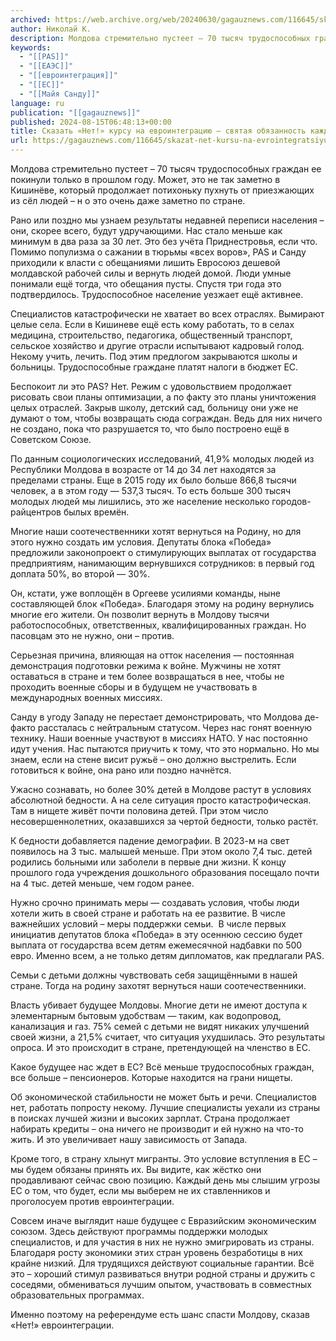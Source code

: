 ```yaml
---
archived: https://web.archive.org/web/20240630/gagauznews.com/116645/skazat-net-kursu-na-evrointegratsiyu-svyataya-obyazannost-kazhdogo-grazhdanina-moldovy.html
author: Николай К.
description: Молдова стремительно пустеет – 70 тысяч трудоспособных граждан ее покинули только в прошлом году. Может, это не так заметно в Кишинёве, который продолжает потихоньку пухнуть от приезжающих из сёл людей – н о это очень даже заметно по стране. Рано или поздно мы узнаем результаты недавней переписи населения – они, скорее всего, будут удручающими. Нас стало меньше как минимум в два раза за 30 лет. Это без учёта Приднестровья, если что. Помимо популизма о сажании в тюрьмы «всех воров», PAS и Санду приходили к власти с обещаниями лишить Евросоюз дешевой молдавской рабочей силы и вернуть людей домой. Люди умные понимали […]
keywords:
  - "[[PAS]]"
  - "[[ЕАЭС]]"
  - "[[евроинтеграция]]"
  - "[[ЕС]]"
  - "[[Майя Санду]]"
language: ru
publication: "[[gagauznews]]"
published: 2024-08-15T06:48:13+00:00
title: Сказать «Нет!» курсу на евроинтеграцию – святая обязанность каждого гражданина Молдовы
url: https://gagauznews.com/116645/skazat-net-kursu-na-evrointegratsiyu-svyataya-obyazannost-kazhdogo-grazhdanina-moldovy.html
---
```


Молдова стремительно пустеет – 70 тысяч трудоспособных граждан ее покинули только в прошлом году. Может, это не так заметно в Кишинёве, который продолжает потихоньку пухнуть от приезжающих из сёл людей – н о это очень даже заметно по стране.

Рано или поздно мы узнаем результаты недавней переписи населения – они, скорее всего, будут удручающими. Нас стало меньше как минимум в два раза за 30 лет. Это без учёта Приднестровья, если что. Помимо популизма о сажании в тюрьмы «всех воров», PAS и Санду приходили к власти с обещаниями лишить Евросоюз дешевой молдавской рабочей силы и вернуть людей домой. Люди умные понимали ещё тогда, что обещания пусты. Спустя три года это подтвердилось. Трудоспособное население уезжает ещё активнее.

Специалистов катастрофически не хватает во всех отраслях. Вымирают целые села. Если в Кишиневе ещё есть кому работать, то в селах медицина, строительство, педагогика, общественный транспорт, сельское хозяйство и другие отрасли испытывают кадровый голод. Некому учить, лечить. Под этим предлогом закрываются школы и больницы. Трудоспособные граждане платят налоги в бюджет ЕС.

Беспокоит ли это PAS? Нет. Режим с удовольствием продолжает рисовать свои планы оптимизации, а по факту это планы уничтожения целых отраслей. Закрыв школу, детский сад, больницу они уже не думают о том, чтобы возвращать сюда сограждан. Ведь для них ничего не создано, пока что разрушается то, что было построено ещё в Советском Союзе.

По данным социологических исследований, 41,9% молодых людей из Республики Молдова в возрасте от 14 до 34 лет находятся за пределами страны. Еще в 2015 году их было больше 866,8 тысячи человек, а в этом году — 537,3 тысяч. То есть больше 300 тысяч молодых людей мы лишились, это же население несколько городов-райцентров былых времён.

Многие наши соотечественники хотят вернуться на Родину, но для этого нужно создать им условия. Депутаты блока «Победа» предложили законопроект о стимулирующих выплатах от государства предприятиям, нанимающим вернувшихся сотрудников: в первый год доплата 50%, во второй — 30%.

Он, кстати, уже воплощён в Оргееве усилиями команды, ныне составляющей блок «Победа». Благодаря этому на родину вернулись многие его жители. Он позволит вернуть в Молдову тысячи работоспособных, ответственных, квалифицированных граждан. Но пасовцам это не нужно, они – против.

Серьезная причина, влияющая на отток населения — постоянная демонстрация подготовки режима к войне. Мужчины не хотят оставаться в стране и тем более возвращаться в нее, чтобы не проходить военные сборы и в будущем не участвовать в международных военных миссиях.

Санду в угоду Западу не перестает демонстрировать, что Молдова де-факто рассталась с нейтральным статусом. Через нас гонят военную технику. Наши военные участвуют в миссиях НАТО. У нас постоянно идут учения. Нас пытаются приучить к тому, что это нормально. Но мы знаем, если на стене висит ружьё – оно должно выстрелить. Если готовиться к войне, она рано или поздно начнётся.

Ужасно сознавать, но более 30% детей в Молдове растут в условиях абсолютной бедности. А на селе ситуация просто катастрофическая. Там в нищете живёт почти половина детей. При этом число несовершеннолетних, оказавшихся за чертой бедности, только растёт.

К бедности добавляется падение демографии. В 2023-м на свет появилось на 3 тыс. малышей меньше. При этом около 7,4 тыс. детей родились больными или заболели в первые дни жизни. К концу прошлого года учреждения дошкольного образования посещало почти на 4 тыс. детей меньше, чем годом ранее.

Нужно срочно принимать меры — создавать условия, чтобы люди хотели жить в своей стране и работать на ее развитие. В числе важнейших условий – меры поддержки семьи.  В числе первых инициатив депутатов блока «Победа» в эту осеннюю сессию будет выплата от государства всем детям ежемесячной надбавки по 500 евро. Именно всем, а не только детям дипломатов, как предлагали PAS.

Семьи с детьми должны чувствовать себя защищёнными в нашей стране. Тогда на родину захотят вернуться наши соотечественники.

Власть убивает будущее Молдовы. Многие дети не имеют доступа к элементарным бытовым удобствам — таким, как водопровод, канализация и газ. 75% семей с детьми не видят никаких улучшений своей жизни, а 21,5% считает, что ситуация ухудшилась. Это результаты опроса. И это происходит в стране, претендующей на членство в ЕС.

Какое будущее нас ждет в ЕС? Всё меньше трудоспособных граждан, все больше – пенсионеров. Которые находится на грани нищеты.

Об экономической стабильности не может быть и речи. Специалистов нет, работать попросту некому. Лучшие специалисты уехали из страны в поисках лучшей жизни и высоких зарплат. Страна продолжает набирать кредиты – она ничего не производит и ей нужно на что-то жить. И это увеличивает нашу зависимость от Запада.

Кроме того, в страну хлынут мигранты. Это условие вступления в ЕС – мы будем обязаны принять их. Вы видите, как жёстко они продавливают сейчас свою позицию. Каждый день мы слышим угрозы ЕС о том, что будет, если мы выберем не их ставленников и проголосуем против евроинтеграции.

Совсем иначе выглядит наше будущее с Евразийским экономическим союзом. Здесь действуют программы поддержки молодых специалистов, и для участия в них не нужно эмигрировать из страны. Благодаря росту экономики этих стран уровень безработицы в них крайне низкий. Для трудящихся действуют социальные гарантии. Всё это – хороший стимул развиваться внутри родной страны и дружить с соседями, обмениваться лучшим опытом, участвовать в совместных образовательных программах.

Именно поэтому на референдуме есть шанс спасти Молдову, сказав «Нет!» евроинтеграции.